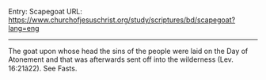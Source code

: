 Entry: Scapegoat
URL: https://www.churchofjesuschrist.org/study/scriptures/bd/scapegoat?lang=eng

---

The goat upon whose head the sins of the people were laid on the Day of Atonement and that was afterwards sent off into the wilderness (Lev. 16:21â22). See Fasts.

